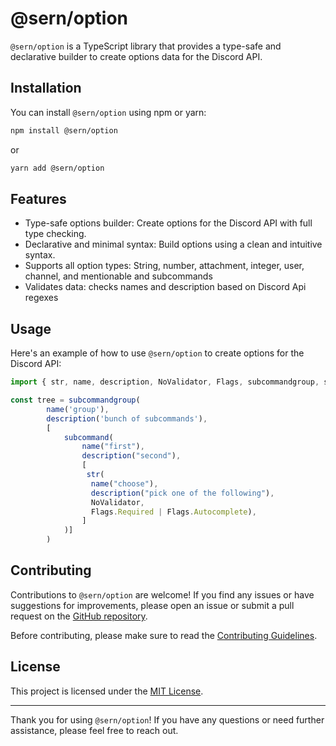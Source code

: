 
# @sern/option

`@sern/option` is a TypeScript library that provides a type-safe and declarative builder to create options data for the Discord API.

## Installation

You can install `@sern/option` using npm or yarn:

```bash
npm install @sern/option
```
or

```bash
yarn add @sern/option
```

## Features

- Type-safe options builder: Create options for the Discord API with full type checking.
- Declarative and minimal syntax: Build options using a clean and intuitive syntax.
- Supports all option types: String, number, attachment, integer, user, channel, and mentionable and subcommands
- Validates data: checks names and description based on Discord Api regexes

## Usage

Here's an example of how to use `@sern/option` to create options for the Discord API:

```javascript
import { str, name, description, NoValidator, Flags, subcommandgroup, subcommand } from '@sern/option';

const tree = subcommandgroup(
        name('group'),
        description('bunch of subcommands'),
        [
            subcommand(
                name("first"),
                description("second"),
                [
                 str(
                  name("choose"),
                  description("pick one of the following"),
                  NoValidator,
                  Flags.Required | Flags.Autocomplete),
                ]
            )]
        ) 
```

## Contributing

Contributions to `@sern/option` are welcome! If you find any issues or have suggestions for improvements, please open an issue or submit a pull request on the [GitHub repository](https://github.com/sern-handler/option).

Before contributing, please make sure to read the [Contributing Guidelines](CONTRIBUTING.md).

## License

This project is licensed under the [MIT License](LICENSE).

---

Thank you for using `@sern/option`! If you have any questions or need further assistance, please feel free to reach out.
